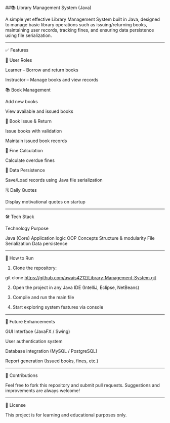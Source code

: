 ##📚 Library Management System (Java)






A simple yet effective Library Management System built in Java, designed to manage basic library operations such as issuing/returning books, maintaining user records, tracking fines, and ensuring data persistence using file serialization.


---

✅ Features

👤 User Roles

Learner – Borrow and return books

Instructor – Manage books and view records


📚 Book Management

Add new books

View available and issued books


🔁 Book Issue & Return

Issue books with validation

Maintain issued book records


💸 Fine Calculation

Calculate overdue fines


💾 Data Persistence

Save/Load records using Java file serialization


🗓️ Daily Quotes

Display motivational quotes on startup




---

🛠️ Tech Stack

Technology	Purpose

Java (Core)	Application logic
OOP Concepts	Structure & modularity
File Serialization	Data persistence



---

🚀 How to Run

1. Clone the repository:

git clone https://github.com/awais4212/Library-Management-System.git


2. Open the project in any Java IDE (IntelliJ, Eclipse, NetBeans)


3. Compile and run the main file


4. Start exploring system features via console




---

📌 Future Enhancements

GUI Interface (JavaFX / Swing)

User authentication system

Database integration (MySQL / PostgreSQL)

Report generation (Issued books, fines, etc.)



---

🤝 Contributions

Feel free to fork this repository and submit pull requests. Suggestions and improvements are always welcome!


---

📄 License

This project is for learning and educational purposes only.
